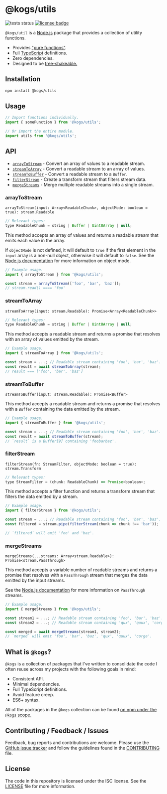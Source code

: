 # @kogs/utils
![tests status](https://github.com/Kruithne/kogs-utils/actions/workflows/github-actions-test.yml/badge.svg) [![license badge](https://img.shields.io/github/license/Kruithne/kogs-utils?color=blue)](LICENSE)

`@kogs/util` is a [Node.js](https://nodejs.org/en/) package that provides a collection of utility functions.

- Provides ["pure functions"](https://en.wikipedia.org/wiki/Pure_function).
- Full [TypeScript](https://www.typescriptlang.org/) definitions.
- Zero dependencies.
- Designed to be [tree-shakeable.](https://en.wikipedia.org/wiki/Tree_shaking)

## Installation
```bash
npm install @kogs/utils
```

## Usage
```js
// Import functions individually.
import { someFunction } from '@kogs/utils';

// Or import the entire module.
import utils from '@kogs/utils';
```

## API

- [`arrayToStream`](#arraytostream) - Convert an array of values to a readable stream.
- [`streamToArray`](#streamtoarray) - Convert a readable stream to an array of values.
- [`streamToBuffer`](#streamtobuffer) - Convert a readable stream to a `Buffer`.
- [`filterStream`](#filterstream) - Create a transform stream that filters stream data.
- [`mergeStreams`](#mergestreams) - Merge multiple readable streams into a single stream.

### arrayToStream
`arrayToStream(input: Array<ReadableChunk>, objectMode: boolean = true): stream.Readable`

```js
// Relevant types:
type ReadableChunk = string | Buffer | Uint8Array | null;
```

This method accepts an array of values and returns a readable stream that emits each value in the array.

If `objectMode` is not defined, it will default to `true` if the first element in the `input` array is a non-null object, otherwise it will default to `false`. See the [Node.js documentation](https://nodejs.org/api/stream.html#object-mode) for more information on object mode.

```js
// Example usage.
import { arrayToStream } from '@kogs/utils';

const stream = arrayToStream(['foo', 'bar', 'baz']);
// stream.read() ==== 'foo'
```

### streamToArray
`streamToArray(input: stream.Readable): Promise<Array<ReadableChunk>>`

```js
// Relevant types:
type ReadableChunk = string | Buffer | Uint8Array | null;
```

This method accepts a readable stream and returns a promise that resolves with an array of values emitted by the stream.

```js
// Example usage.
import { streamToArray } from '@kogs/utils';

const stream = ...; // Readable stream containing 'foo', 'bar', 'baz'.
const result = await streamToArray(stream);
// result === ['foo', 'bar', 'baz']
```

### streamToBuffer
`streamToBuffer(input: stream.Readable): Promise<Buffer>`

This method accepts a readable stream and returns a promise that resolves with a `Buffer` containing the data emitted by the stream.

```js
// Example usage.
import { streamToBuffer } from '@kogs/utils';

const stream = ...; // Readable stream containing 'foo', 'bar', 'baz'.
const result = await streamToBuffer(stream);
// `result` is a Buffer[9] containing 'foobarbaz'.
```

### filterStream
`filterStream(fn: StreamFilter, objectMode: boolean = true): stream.Transform`

```js
// Relevant types:
type StreamFilter = (chunk: ReadableChunk) => Promise<boolean>;
```

This method accepts a filter function and returns a transform stream that filters the data emitted by a stream.

```js
// Example usage.
import { filterStream } from '@kogs/utils';

const stream = ...; // Readable stream containing 'foo', 'bar', 'baz'.
const filtered = stream.pipe(filterStream(chunk => chunk !== 'bar'));

// `filtered` will emit 'foo' and 'baz'.
```

### mergeStreams
`mergeStreams(...streams: Array<stream.Readable>): Promise<stream.PassThrough>`

This method accepts a variable number of readable streams and returns a promise that resolves with a `PassThrough` stream that merges the data emitted by the input streams.

See the [Node.js documentation](https://nodejs.org/api/stream.html#class-streampassthrough) for more information on `PassThrough` streams.

```js
// Example usage.
import { mergeStreams } from '@kogs/utils';

const stream1 = ...; // Readable stream containing 'foo', 'bar', 'baz'.
const stream2 = ...; // Readable stream containing 'qux', 'quux', 'corge'.

const merged = await mergeStreams(stream1, stream2);
// `merged` will emit 'foo', 'bar', 'baz', 'qux', 'quux', 'corge'.
```

## What is `@kogs`?
`@kogs` is a collection of packages that I've written to consolidate the code I often reuse across my projects with the following goals in mind:

- Consistent API.
- Minimal dependencies.
- Full TypeScript definitions.
- Avoid feature creep.
- ES6+ syntax.

All of the packages in the `@kogs` collection can be found [on npm under the `@kogs` scope.](https://www.npmjs.com/settings/kogs/packages)

## Contributing / Feedback / Issues
Feedback, bug reports and contributions are welcome. Please use the [GitHub issue tracker](https://github.com/Kruithne/kogs-utils/issues) and follow the guidelines found in the [CONTRIBUTING](CONTRIBUTING.md) file.

## License
The code in this repository is licensed under the ISC license. See the [LICENSE](LICENSE) file for more information.